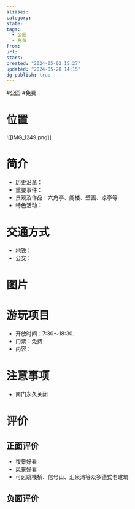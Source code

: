 ```yaml
---
aliases: 
category: 
state: 
tags:
  - 公园
  - 免费
from: 
url: 
stars: 
created: "2024-05-02 15:27"
updated: "2024-05-28 14:15"
dg-publish: true
---
```

#公园 #免费 
# 位置
![[IMG_1249.png]]
# 简介
- 历史沿革：
- 重要事件：
- 景观及作品：六角亭、阁楼、壁画、凉亭等
- 特色活动：
# 交通方式
- 地铁：
- 公交：
# 图片
# 游玩项目
- 开放时间：7:30～18:30.
- 门票：免费
- 内容：
# 注意事项
- 南门永久关闭
# 评价
## 正面评价
- 夜景好看
- 风景好看
- 可远眺栈桥、信号山、汇泉湾等众多德式老建筑
## 负面评价
